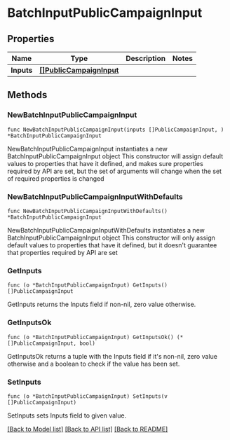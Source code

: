 # BatchInputPublicCampaignInput

## Properties

Name | Type | Description | Notes
------------ | ------------- | ------------- | -------------
**Inputs** | [**[]PublicCampaignInput**](PublicCampaignInput.md) |  | 

## Methods

### NewBatchInputPublicCampaignInput

`func NewBatchInputPublicCampaignInput(inputs []PublicCampaignInput, ) *BatchInputPublicCampaignInput`

NewBatchInputPublicCampaignInput instantiates a new BatchInputPublicCampaignInput object
This constructor will assign default values to properties that have it defined,
and makes sure properties required by API are set, but the set of arguments
will change when the set of required properties is changed

### NewBatchInputPublicCampaignInputWithDefaults

`func NewBatchInputPublicCampaignInputWithDefaults() *BatchInputPublicCampaignInput`

NewBatchInputPublicCampaignInputWithDefaults instantiates a new BatchInputPublicCampaignInput object
This constructor will only assign default values to properties that have it defined,
but it doesn't guarantee that properties required by API are set

### GetInputs

`func (o *BatchInputPublicCampaignInput) GetInputs() []PublicCampaignInput`

GetInputs returns the Inputs field if non-nil, zero value otherwise.

### GetInputsOk

`func (o *BatchInputPublicCampaignInput) GetInputsOk() (*[]PublicCampaignInput, bool)`

GetInputsOk returns a tuple with the Inputs field if it's non-nil, zero value otherwise
and a boolean to check if the value has been set.

### SetInputs

`func (o *BatchInputPublicCampaignInput) SetInputs(v []PublicCampaignInput)`

SetInputs sets Inputs field to given value.



[[Back to Model list]](../README.md#documentation-for-models) [[Back to API list]](../README.md#documentation-for-api-endpoints) [[Back to README]](../README.md)



